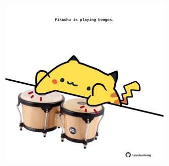 <!-- built at 19/07/2025, 08:00:36 UTC -->
<p align="center">
  <img width="500" height="500" src="./ReadmeImage.svg">
</p>
